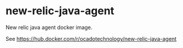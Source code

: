 # new-relic-java-agent
New relic java agent docker image.

See https://hub.docker.com/r/ocadotechnology/new-relic-java-agent

